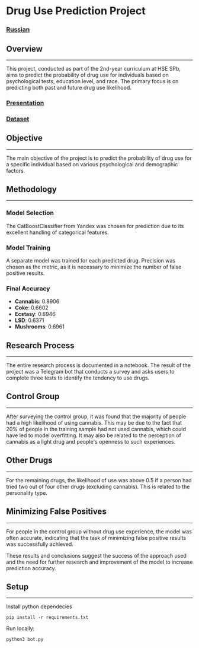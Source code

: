 # Drug Use Prediction Project
### [Russian]()

## Overview
***

This project, conducted as part of the 2nd-year curriculum at HSE SPb, aims to predict the probability of drug use for individuals based on psychological tests, education level, and race. The primary focus is on predicting both past and future drug use likelihood.

### [Presentation](https://docs.google.com/presentation/d/1SRAx6Q4AqNjn7umS8HGrHtlK8aV99tllMibPskqCLgE/edit#slide=id.g2e2fc8ce46e_3_9)

### [Dataset](https://www.kaggle.com/datasets/mexwell/drug-consumption-classification/data)

## Objective
***

The main objective of the project is to predict the probability of drug use for a specific individual based on various psychological and demographic factors.

## Methodology
***

### Model Selection

The CatBoostClassifier from Yandex was chosen for prediction due to its excellent handling of categorical features.

### Model Training

A separate model was trained for each predicted drug. Precision was chosen as the metric, as it is necessary to minimize the number of false positive results.

### Final Accuracy

- **Cannabis**: 0.8906
- **Coke**: 0.6602
- **Ecstasy**: 0.6946
- **LSD**: 0.6371
- **Mushrooms**: 0.6961

## Research Process
***

The entire research process is documented in a notebook. The result of the project was a Telegram bot that conducts a survey and asks users to complete three tests to identify the tendency to use drugs.

## Control Group
***

After surveying the control group, it was found that the majority of people had a high likelihood of using cannabis. This may be due to the fact that 20% of people in the training sample had not used cannabis, which could have led to model overfitting. It may also be related to the perception of cannabis as a light drug and people's openness to such experiences.

## Other Drugs
***

For the remaining drugs, the likelihood of use was above 0.5 if a person had tried two out of four other drugs (excluding cannabis). This is related to the personality type.

## Minimizing False Positives
***

For people in the control group without drug use experience, the model was often accurate, indicating that the task of minimizing false positive results was successfully achieved.


These results and conclusions suggest the success of the approach used and the need for further research and improvement of the model to increase prediction accuracy.

## Setup
***

Install python dependecies

`pip install -r requirements.txt`

Run locally:

`python3 bot.py`